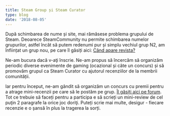 ```yaml
---
title: Steam Group și Steam Curator
type: blog
date: '2018-08-05'
---
```

După schimbarea de nume și site, mai rămăsese problema grupului de Steam. Deoarece SteamCommunity nu permite schimbarea numelor grupurilor, astfel încât să putem redenumi pur și simplu vechiul grup N2, am înființat un grup nou, pe care îl găsiți aici: [Când apare revista?](https://steamcommunity.com/groups/candaparerevista)

Ne-am bucura dacă v-aţi înscrie. Ne-am propus să încercăm să organizăm periodic diverse evenimente de gaming (ocazional și câte un concurs) și să promovăm grupul ca Steam Curator cu ajutorul recenziilor de la membrii comunității.

Iar pentru început, ne-am gândit să organizăm un concurs cu premii pentru a atrage mini-recenzii pe care să le postăm pe grup. [Îl găsiți aici pe forum](https://forum.candaparerevista.ro/viewtopic.php?f=87&t=1887). Tot ce trebuie să faceți pentru a participa e să scrieți un mini-review de cel puţin 2 paragrafe la orice joc doriţi. Puteți scrie mai multe, desigur - fiecare recenzie e o șansă în plus la tragerea la sorți.